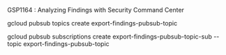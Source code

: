 GSP1164 :  Analyzing Findings with Security Command Center 


gcloud pubsub topics create export-findings-pubsub-topic

gcloud pubsub subscriptions create export-findings-pubsub-topic-sub --topic export-findings-pubsub-topic

